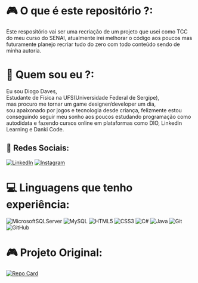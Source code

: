 # 🎮  O que é este repositório ?: 
Este respositório vai ser uma recriação de um projeto que usei como TCC do meu curso do SENAI, atualmente irei melhorar o código aos poucos mas futuramente planejo recriar tudo do zero com todo conteúdo sendo de minha autoria. 


# 🌌 Quem sou eu ?:
Eu sou Diogo Daves, <br>Estudante de Física na UFS(Universidade Federal de Sergipe), <br>mas procuro me tornar um game designer/developer um dia,<br>sou apaixonado por jogos e tecnologia desde criança, felizmente estou conseguindo seguir meu sonho aos poucos estudando programação como autodidata e fazendo cursos online em plataformas como DIO, Linkedin Learning e Danki Code.


## 👤 Redes Sociais:

[![LinkedIn](https://img.shields.io/badge/LinkedIn-%230077B5.svg?logo=linkedin&logoColor=white)](https://www.linkedin.com/in/diogo-daves-52a6b8261) 
[![Instagram](https://img.shields.io/badge/Instagram-000?style=for-the-badge&logo=instagram)](https://www.instagram.com/diogo_daves/)

# 💻 Linguagens que tenho experiência:

![MicrosoftSQLServer](https://img.shields.io/badge/Microsoft%20SQL%20Sever-CC2927?style=flat&logo=microsoft%20sql%20server&logoColor=white) 
![MySQL](https://img.shields.io/badge/mysql-%2300f.svg?style=flat&logo=mysql&logoColor=white)
![HTML5](https://img.shields.io/badge/HTML5-000?style=for-the-badge&logo=html5)
![CSS3](https://img.shields.io/badge/CSS3-000?style=for-the-badge&logo=css3&logoColor=264CE4)
![C#](https://img.shields.io/badge/C%23-000?style=for-the-badge&logo=c-sharp&logoColor=823085)
![Java](https://img.shields.io/badge/Java-000?style=for-the-badge&logo=java)
![Git](https://img.shields.io/badge/git-%23F05033.svg?style=for-the-badge&logo=git&logoColor=white) ![GitHub](https://img.shields.io/badge/github-%23121011.svg?style=for-the-badge&logo=github&logoColor=white)


# 🎮  Projeto Original:

[![Repo Card](https://github-readme-stats.vercel.app/api/pin/?username=The-Dogo&repo=VIVIT-IMMERSUS&bg_color=000&border_color=30A3DC&show_icons=true&icon_color=30A3DC&title_color=E94D5F&text_color=FFF)](https://github.com/The-Dogo/VIVIT-IMMERSUS)




